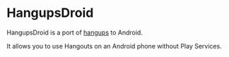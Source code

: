 # HangupsDroid

HangupsDroid is a port of [hangups](https://hangups.readthedocs.io/en/latest/) to Android.

It allows you to use Hangouts on an Android phone without Play Services.
